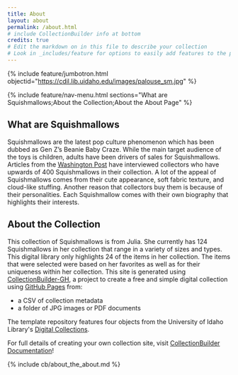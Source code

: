 ```yaml
---
title: About
layout: about
permalink: /about.html
# include CollectionBuilder info at bottom
credits: true
# Edit the markdown on in this file to describe your collection
# Look in _includes/feature for options to easily add features to the page
---
```


{% include feature/jumbotron.html objectid="https://cdil.lib.uidaho.edu/images/palouse_sm.jpg" %}

{% include feature/nav-menu.html sections="What are Squishmallows;About the Collection;About the About Page" %}

## What are Squishmallows

Squishmallows are the latest pop culture phenomenon which has been dubbed as Gen Z’s Beanie Baby Craze.  While the main target audience of the toys is children, adults have been drivers of sales for Squishmallows. Articles from the [Washington Post](https://www.washingtonpost.com/business/2023/06/24/squishmallows-toy/) have interviewed collectors who have upwards of 400 Squishmallows in their collection. A lot of the appeal of Squishmallows comes from their cute appearance, soft fabric texture, and cloud-like stuffing. Another reason that collectors buy them is because of their personalities. Each Squishmallow comes with their own biography that highlights their interests.  

## About the Collection  

This collection of Squishmallows is from Julia. She currently has 124 Squishmallows in her collection that range in a variety of sizes and types. This digital library only highlights 24 of the items in her collection. The items that were selected were based on her favorites as well as for their uniqueness within her collection. 
This site is generated using [CollectionBuilder-GH](https://collectionbuilding.github.io/gh/), a project to create a free and simple digital collection using [GitHub Pages](https://pages.github.com/) from: 

- a CSV of collection metadata
- a folder of JPG images or PDF documents

The template repository features four objects from the University of Idaho Library's [Digital Collections](https://www.lib.uidaho.edu/digital). 

For full details of creating your own collection site, visit [CollectionBuilder Documentation](https://collectionbuilder.github.io/cb-docs/)!

<!-- IMPORTANT!!! DELETE this comment and the include below when you are finished editing this page for your collection. The include below introduces about page features. They will show up on your collection's about page until you delete it.  -->
{% include cb/about_the_about.md %} 
